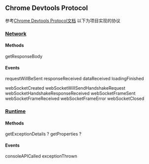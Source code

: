 ## Chrome Devtools Protocol

参考[Chrome Devtools Protocol文档](https://chromedevtools.github.io/devtools-protocol/)
以下为项目实现的协议

### [Network](https://chromedevtools.github.io/devtools-protocol/tot/Network/)

#### Methods
getResponseBody


#### Events 
requestWillBeSent
responseReceived
dataReceived
loadingFinished

webSocketCreated
webSocketWillSendHandshakeRequest
webSocketHandshakeResponseReceived
webSocketFrameSent
webSocketFrameReceived
webSocketFrameError
webSocketClosed

### [Runtime]()

#### Methods
getExceptionDetails ?
getProperties ?

#### Events 
consoleAPICalled
exceptionThrown